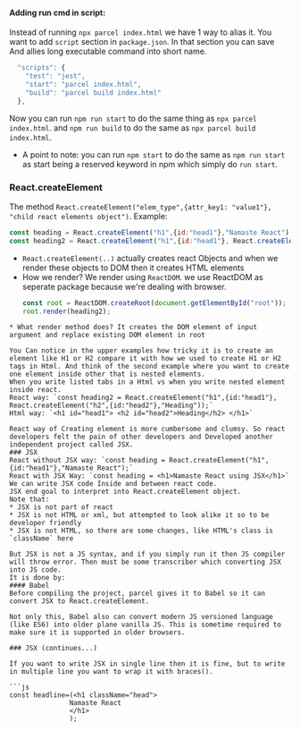 
#### Adding run cmd in script:
Instead of running `npx parcel index.html` we have 1 way to alias it.
You want to add `script` section in `package.json`. In that section you can save And allies long executable command into short name.
```js
  "scripts": {
    "test": "jest",
    "start": "parcel index.html",
    "build": "parcel build index.html"
  },
```
Now you can run `npm run start` to do the same thing as `npx parcel index.html`.
and `npm run build` to do the same as `npx parcel build index.html`.
* A point to note: you can run `npm start` to do the same as `npm run start` as start being a reserved keyword in npm which simply do `run start`.

### React.createElement
The method `React.createElement("elem_type",{attr_key1: "value1"}, "child react elements object")`.
Example: 
```js
const heading = React.createElement("h1",{id:"head1"},"Namaste React");
const heading2 = React.createElement("h1",{id:"head1"}, React.createElement("h2",{id:"head2"},"Heading"));
```

* `React.createElement(..)` actually creates react Objects and when we render these objects to DOM then it creates HTML elements
* How we render? We render using `ReactDOM`. we use ReactDOM as seperate package because we're dealing with browser.
	```js
	const root = ReactDOM.createRoot(document.getElementById("root"));
	root.render(heading2);
```
* What render method does? It creates the DOM element of input argument and replace existing DOM element in root

You Can notice in the upper examples how tricky it is to create an element like H1 or H2 compare it with how we used to create H1 or H2 tags in Html. And think of the second example where you want to create one element inside other that is nested elements. 
When you write listed tabs in a Html vs when you write nested element inside react.
React way: `const heading2 = React.createElement("h1",{id:"head1"}, React.createElement("h2",{id:"head2"},"Heading"));`
Html way: `<h1 id="head1"> <h2 id="head2">Heading</h2> </h1>`

React way of Creating element is more cumbersome and clumsy. So react developers felt the pain of other developers and Developed another independent project called JSX.
### JSX
React without JSX way: `const heading = React.createElement("h1",{id:"head1"},"Namaste React");`
React with JSX Way: `const heading = <h1>Namaste React using JSX</h1>` 
We can write JSX code Inside and between react code.
JSX end goal to interpret into React.createElement object.
Note that:
* JSX is not part of react
* JSX is not HTML or xml, but attempted to look alike it so to be developer friendly
* JSX is not HTML, so there are some changes, like HTML's class is `className` here

But JSX is not a JS syntax, and if you simply run it then JS compiler will throw error. Then must be some transcriber which converting JSX into JS code. 
It is done by:
#### Babel
Before compiling the project, parcel gives it to Babel so it can convert JSX to React.createElement.

Not only this, Babel also can convert modern JS versioned language (like ES6) into older plane vanilla JS. This is sometime required to make sure it is supported in older browsers.

### JSX (continues...)

If you want to write JSX in single line then it is fine, but to write in multiple line you want to wrap it with braces().

```js
const headline=(<h1 className="head">
			   Namaste React
			   </h1>
			   );
```
